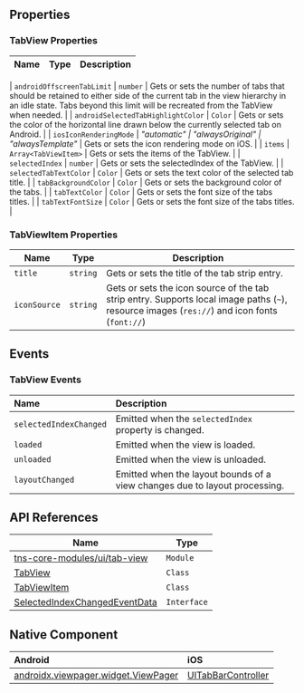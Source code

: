 ## Properties

### TabView Properties

| Name     | Type     | Description    |
|:---------|:---------|:---------------|

| `androidOffscreenTabLimit` | `number` | Gets or sets the number of tabs that should be retained to either side of the current tab in the view hierarchy in an idle state. Tabs beyond this limit will be recreated from the TabView when needed. |
| `androidSelectedTabHighlightColor` | `Color` | Gets or sets the color of the horizontal line drawn below the currently selected tab on Android. |
| `iosIconRenderingMode` | _"automatic" | "alwaysOriginal" | "alwaysTemplate"_ | Gets or sets the icon rendering mode on iOS. |
| `items` | `Array<TabViewItem>` | Gets or sets the items of the TabView. |
| `selectedIndex` | `number` | Gets or sets the selectedIndex of the TabView. |
| `selectedTabTextColor` | `Color` | Gets or sets the text color of the selected tab title. |
| `tabBackgroundColor` | `Color` | Gets or sets the background color of the tabs. |
| `tabTextColor` | `Color` | Gets or sets the font size of the tabs titles. |
| `tabTextFontSize` | `Color` | Gets or sets the font size of the tabs titles. |

### TabViewItem Properties

| Name      | Type     | Description                                    |
|-----------|----------|------------------------------------------------|
| `title`   | `string` | Gets or sets the title of the tab strip entry. |
| `iconSource` | `string` | Gets or sets the icon source of the tab strip entry. Supports local image paths (`~`), resource images (`res://`) and icon fonts (`font://`) |


## Events

### TabView Events

| Name                   | Description                                           |
|:-----------------------|:------------------------------------------------------|
| `selectedIndexChanged` | Emitted when the `selectedIndex` property is changed. |
| `loaded`               | Emitted when the view is loaded.                      |
| `unloaded`             | Emitted when the view is unloaded.                    |
| `layoutChanged`        | Emitted when the layout bounds of a view changes due to layout processing. |


## API References

| Name     | Type    |
|----------|---------|
| [tns-core-modules/ui/tab-view](http://docs.nativescript.org/api-reference/modules/_ui_tab_view_.html) | `Module` | 
| [TabView](https://docs.nativescript.org/api-reference/classes/_ui_tab_view_.tabview) | `Class` |
| [TabViewItem](https://docs.nativescript.org/api-reference/classes/_ui_tab_view_.tabviewitem) | `Class` |
| [SelectedIndexChangedEventData](https://docs.nativescript.org/api-reference/interfaces/_ui_tab_view_.selectedindexchangedeventdata) | `Interface` |

## Native Component

| Android               | iOS      |
|:----------------------|:---------|
| [androidx.viewpager.widget.ViewPager](https://developer.android.com/reference/kotlin/androidx/viewpager/widget/ViewPager) | [UITabBarController](https://developer.apple.com/library/ios/documentation/UIKit/Reference/UITabBarController_Class/) |

